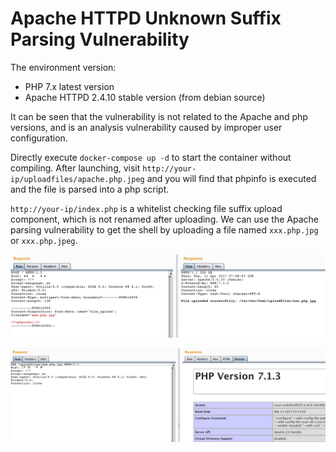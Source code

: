 # Apache HTTPD Unknown Suffix Parsing Vulnerability

The environment version:

- PHP 7.x latest version
- Apache HTTPD 2.4.10 stable version (from debian source)

It can be seen that the vulnerability is not related to the Apache and php versions, and is an analysis vulnerability caused by improper user configuration.

Directly execute `docker-compose up -d` to start the container without compiling. After launching, visit `http://your-ip/uploadfiles/apache.php.jpeg` and you will find that phpinfo is executed and the file is parsed into a php script.

`http://your-ip/index.php` is a whitelist checking file suffix upload component, which is not renamed after uploading. We can use the Apache parsing vulnerability to get the shell by uploading a file named `xxx.php.jpg` or `xxx.php.jpeg`.

![](1.png)

![](2.png)